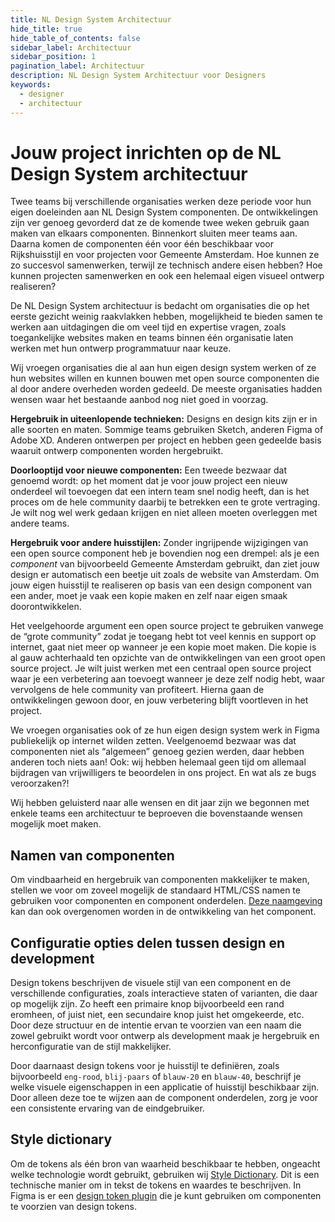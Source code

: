 ```yaml
---
title: NL Design System Architectuur
hide_title: true
hide_table_of_contents: false
sidebar_label: Architectuur
sidebar_position: 1
pagination_label: Architectuur
description: NL Design System Architectuur voor Designers
keywords:
  - designer
  - architectuur
---
```


# Jouw project inrichten op de NL Design System architectuur

Twee teams bij verschillende organisaties werken deze periode voor hun eigen doeleinden aan NL Design System componenten. De ontwikkelingen zijn ver genoeg gevorderd dat ze de komende twee weken gebruik gaan maken van elkaars componenten. Binnenkort sluiten meer teams aan. Daarna komen de componenten één voor één beschikbaar voor Rijkshuisstijl en voor projecten voor Gemeente Amsterdam. Hoe kunnen ze zo succesvol samenwerken, terwijl ze technisch andere eisen hebben? Hoe kunnen projecten samenwerken en ook een helemaal eigen visueel ontwerp realiseren?

De NL Design System architectuur is bedacht om organisaties die op het eerste gezicht weinig raakvlakken hebben, mogelijkheid te bieden samen te werken aan uitdagingen die om veel tijd en expertise vragen, zoals toegankelijke websites maken en teams binnen één organisatie laten werken met hun ontwerp programmatuur naar keuze.

Wij vroegen organisaties die al aan hun eigen design system werken of ze hun websites willen en kunnen bouwen met open source componenten die al door andere overheden worden gedeeld. De meeste organisaties hadden wensen waar het bestaande aanbod nog niet goed in voorzag.

**Hergebruik in uiteenlopende technieken:** Designs en design kits zijn er in alle soorten en maten. Sommige teams gebruiken Sketch, anderen Figma of Adobe XD. Anderen ontwerpen per project en hebben geen gedeelde basis waaruit ontwerp componenten worden hergebruikt.

**Doorlooptijd voor nieuwe componenten:** Een tweede bezwaar dat genoemd wordt: op het moment dat je voor jouw project een nieuw onderdeel wil toevoegen dat een intern team snel nodig heeft, dan is het proces om de hele community daarbij te betrekken een te grote vertraging. Je wilt nog wel werk gedaan krijgen en niet alleen moeten overleggen met andere teams.

**Hergebruik voor andere huisstijlen:** Zonder ingrijpende wijzigingen van een open source component heb je bovendien nog een drempel: als je een _component_ van bijvoorbeeld Gemeente Amsterdam gebruikt, dan ziet jouw design er automatisch een beetje uit zoals de website van Amsterdam. Om jouw eigen huisstijl te realiseren op basis van een design component van een ander, moet je vaak een kopie maken en zelf naar eigen smaak doorontwikkelen.

Het veelgehoorde argument een open source project te gebruiken vanwege de “grote community” zodat je toegang hebt tot veel kennis en support op internet, gaat niet meer op wanneer je een kopie moet maken. Die kopie is al gauw achterhaald ten opzichte van de ontwikkelingen van een groot open source project. Je wilt juist werken met een centraal open source project waar je een verbetering aan toevoegt wanneer je deze zelf nodig hebt, waar vervolgens de hele community van profiteert. Hierna gaan de ontwikkelingen gewoon door, en jouw verbetering blijft voortleven in het project.

We vroegen organisaties ook of ze hun eigen design system werk in Figma publiekelijk op internet wilden zetten. Veelgenoemd bezwaar was dat componenten niet als “algemeen” genoeg gezien werden, daar hebben anderen toch niets aan! Ook: wij hebben helemaal geen tijd om allemaal bijdragen van vrijwilligers te beoordelen in ons project. En wat als ze bugs veroorzaken?!

Wij hebben geluisterd naar alle wensen en dit jaar zijn we begonnen met enkele teams een architectuur te beproeven die bovenstaande wensen mogelijk moet maken.

## Namen van componenten

Om vindbaarheid en hergebruik van componenten makkelijker te maken, stellen we voor om zoveel mogelijk de standaard HTML/CSS namen te gebruiken voor componenten en component onderdelen. [Deze naamgeving](meedoen/naamgeving) kan dan ook overgenomen worden in de ontwikkeling van het component.

## Configuratie opties delen tussen design en development

Design tokens beschrijven de visuele stijl van een component en de verschillende configuraties, zoals interactieve staten of varianten, die daar op mogelijk zijn. Zo heeft een primaire knop bijvoorbeeld een rand eromheen, of juist niet, een secundaire knop juist het omgekeerde, etc. Door deze structuur en de intentie ervan te voorzien van een naam die zowel gebruikt wordt voor ontwerp als development maak je hergebruik en herconfiguratie van de stijl makkelijker.

Door daarnaast design tokens voor je huisstijl te definiëren, zoals bijvoorbeeld `eng-rood`, `blij-paars` of `blauw-20` en `blauw-40`, beschrijf je welke visuele eigenschappen in een applicatie of huisstijl beschikbaar zijn. Door alleen deze toe te wijzen aan de component onderdelen, zorg je voor een consistente ervaring van de eindgebruiker.

## Style dictionary

Om de tokens als één bron van waarheid beschikbaar te hebben, ongeacht welke technologie wordt gebruikt, gebruiken wij [Style Dictionary](https://amzn.github.io/style-dictionary/#/tokens). Dit is een technische manier om in tekst de tokens en waardes te beschrijven. In Figma is er een [design token plugin](https://www.figma.com/community/plugin/843461159747178978/Figma-Tokens) die je kunt gebruiken om componenten te voorzien van design tokens.
